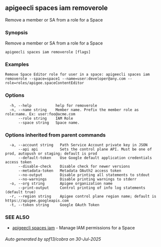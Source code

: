 ## apigeecli spaces iam removerole

Remove a member or SA from a role for a Space

### Synopsis

Remove a member or SA from a role for a Space

```
apigeecli spaces iam removerole [flags]
```

### Examples

```
Remove Space Editor role for user in a space: apigeecli spaces iam removerole --space=space1 --name=user:developer@any.com --role=roles/apigee.spaceContentEditor
```

### Options

```
  -h, --help           help for removerole
  -n, --name string    Member name. Prefix the member role as role:name. Ex: user:foo@acme.com
      --role string    IAM Role
      --space string   Space name.
```

### Options inherited from parent commands

```
  -a, --account string   Path Service Account private key in JSON
      --api api          Sets the control plane API. Must be one of prod, autopush or staging; default is prod
      --default-token    Use Google default application credentials access token
      --disable-check    Disable check for newer versions
      --metadata-token   Metadata OAuth2 access token
      --no-output        Disable printing all statements to stdout
      --no-warnings      Disable printing warnings to stderr
  -o, --org string       Apigee organization name
      --print-output     Control printing of info log statements (default true)
  -r, --region string    Apigee control plane region name; default is https://apigee.googleapis.com
  -t, --token string     Google OAuth Token
```

### SEE ALSO

* [apigeecli spaces iam](apigeecli_spaces_iam.md)	 - Manage IAM permissions for a Space

###### Auto generated by spf13/cobra on 30-Jul-2025
